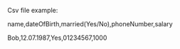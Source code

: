 Csv file example:

name,dateOfBirth,married(Yes/No),phoneNumber,salary

Bob,12.07.1987,Yes,01234567,1000
